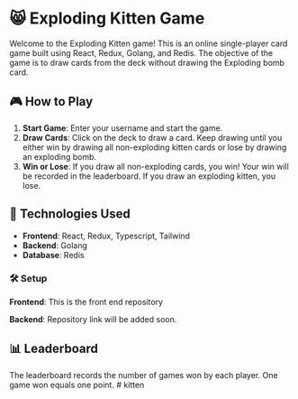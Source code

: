 # 😸 Exploding Kitten Game

Welcome to the Exploding Kitten game! This is an online single-player card game built using React, Redux, Golang, and Redis. The objective of the game is to draw cards from the deck without drawing the Exploding bomb card. 

## 🎮 How to Play

1. **Start Game**: Enter your username and start the game.
2. **Draw Cards**: Click on the deck to draw a card. Keep drawing until you either win by drawing all non-exploding kitten cards or lose by drawing an exploding bomb.
3. **Win or Lose**: If you draw all non-exploding cards, you win! Your win will be recorded in the leaderboard. If you draw an exploding kitten, you lose.

## 🚀 Technologies Used

- **Frontend**: React, Redux, Typescript, Tailwind
- **Backend**: Golang
- **Database**: Redis

### 🛠️ Setup
**Frontend**: This is the front end repository

**Backend**: Repository link will be added soon.


## 📊 Leaderboard

The leaderboard records the number of games won by each player. One game won equals one point.
#   k i t t e n  
 